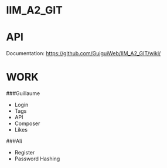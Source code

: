# IIM_A2_GIT


# API
Documentation: https://github.com/GuiguiWeb/IIM_A2_GIT/wiki/


# WORK

###Guillaume
* Login
* Tags
* API
* Composer
* Likes

###Ali
* Register
* Password Hashing
